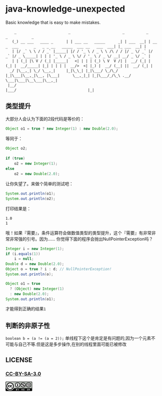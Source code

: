 # java-knowledge-unexpected
Basic knowledge that is easy to make mistakes.

```
    _                        _                        _          _                                                        _           _ 
   (_) __ ___   ____ _      | | ___ __   _____      _| | ___  __| | __ _  ___       _   _ _ __   _____  ___ __   ___  ___| |_ ___  __| |
   | |/ _` \ \ / / _` |_____| |/ / '_ \ / _ \ \ /\ / / |/ _ \/ _` |/ _` |/ _ \_____| | | | '_ \ / _ \ \/ / '_ \ / _ \/ __| __/ _ \/ _` |
   | | (_| |\ V / (_| |_____|   <| | | | (_) \ V  V /| |  __/ (_| | (_| |  __/_____| |_| | | | |  __/>  <| |_) |  __/ (__| ||  __/ (_| |
  _/ |\__,_| \_/ \__,_|     |_|\_\_| |_|\___/ \_/\_/ |_|\___|\__,_|\__, |\___|      \__,_|_| |_|\___/_/\_\ .__/ \___|\___|\__\___|\__,_|
 |__/                                                              |___/                                 |_|                           
```

## 类型提升

大部分人会认为下面的2段代码是等价的：
```java
Object o1 = true ? new Integer(1) : new Double(2.0);
```
等同于：
```java
Object o2;

if (true)
    o2 = new Integer(1);
else
    o2 = new Double(2.0);
```
让你失望了。来做个简单的测试吧：
```java
System.out.println(o1);
System.out.println(o2);
```
打印结果是：
```
1.0
1
```
哦！如果『需要』，条件运算符会做数值类型的类型提升，这个『需要』有非常非常非常强的引号。因为…… 你觉得下面的程序会抛出NullPointerException吗？
```java
Integer i = new Integer(1);
if (i.equals(1))
    i = null;
Double d = new Double(2.0);
Object o = true ? i : d; // NullPointerException!
System.out.println(o);
```


```java
Object o1 = true
  ? (Object) new Integer(1) 
  : new Double(2.0);
System.out.println(o1);
```
才能得到正确的结果`1`

## 判断的非原子性

`boolean b = (a != (a = 2));` 单线程下这个是肯定是有问题的,因为一个元素不可能与自己不等.但是这是多步操作,在别的线程里面可能已被修改


## LICENSE

### [CC-BY-SA-3.0](https://creativecommons.org/licenses/by-nc-sa/3.0/cn/)

[![](LICENSE.png)](https://creativecommons.org/licenses/by-nc-sa/3.0/cn/)